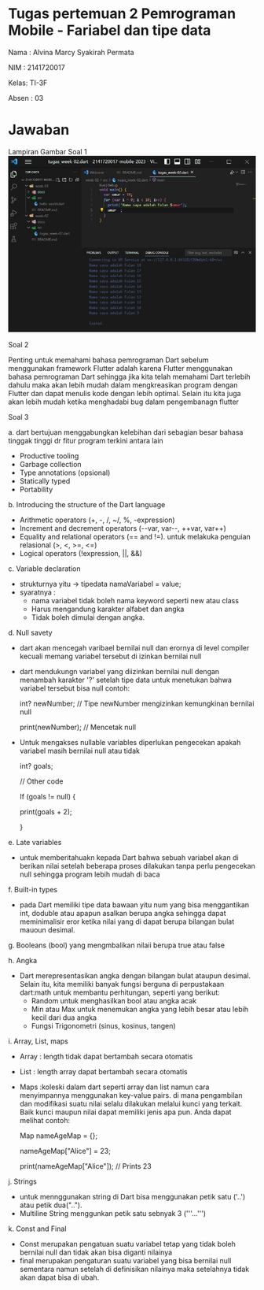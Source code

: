 # Tugas pertemuan 2 Pemrograman Mobile - Fariabel dan tipe data #

Nama : Alvina Marcy Syakirah Permata

NIM : 2141720017

Kelas: TI-3F

Absen : 03

# Jawaban

Lampiran Gambar Soal 1
![Screenshot soal 1](docs/tugas_week-02.jpg)

Soal 2

Penting untuk memahami bahasa pemrograman Dart sebelum menggunakan framework Flutter adalah karena Flutter menggunakan bahasa pemrograman Dart sehingga jika kita telah memahami Dart terlebih dahulu maka akan lebih mudah dalam mengkreasikan program dengan Flutter dan dapat menulis kode dengan lebih optimal. Selain itu kita juga akan lebih mudah ketika menghadabi bug dalam pengembanagn flutter

Soal 3

a. dart bertujuan menggabungkan kelebihan dari sebagian besar bahasa tinggak tinggi dr fitur program terkini antara lain 
- Productive tooling
- Garbage collection
- Type annotations (opsional)
- Statically typed
- Portability

b. Introducing the structure of the Dart language
- Arithmetic operators (+, -, /, ~/, %, -expression)
- Increment and decrement operators (--var, var--, ++var, var++)
- Equality and relational operators (== and !=). untuk melakuka penguian relasional (>, <, >=, <=)
- Logical operators (!expression, ||, &&)

c. Variable declaration
- strukturnya yitu -> tipedata namaVariabel = value;
- syaratnya :
    - nama variabel tidak boleh nama keyword seperti new atau class
    - Harus mengandung karakter alfabet dan angka
    - Tidak boleh dimulai dengan angka.

d. Null savety
- dart akan mencegah varibael bernilai null dan erornya di level compiler kecuali memang variabel tersebut di izinkan bernilai null 
- dart mendukungn variabel yang diizinkan bernilai null dengan menambah karakter '?' setelah tipe data untuk menetukan bahwa variabel tersebut bisa null contoh: 

    int? newNumber; // Tipe newNumber mengizinkan kemungkinan bernilai null

    print(newNumber); // Mencetak null 

- Untuk mengakses nullable variables diperlukan pengecekan apakah variabel masih bernilai null atau tidak

    int? goals;

    // Other code

    If (goals != null) {

    print(goals + 2);

    }  

e. Late variables
- untuk memberitahuakn kepada Dart bahwa sebuah variabel akan di berikan nilai setelah beberapa proses dilakukan tanpa perlu pengecekan  null sehingga program lebih mudah di baca

f. Built-in types
- pada Dart memiliki tipe data bawaan yitu num yang bisa menggantikan int, doduble atau apapun asalkan berupa angka sehingga dapat meminimalisir eror ketika nilai yang di dapat berupa bilangan bulat mauoun desimal.

g. Booleans (bool) yang mengmbalikan nilaii berupa true atau false

h. Angka 
- Dart merepresentasikan angka dengan bilangan bulat ataupun desimal. Selain itu, kita memiliki banyak fungsi berguna di perpustakaan dart:math untuk membantu perhitungan, seperti yang berikut:
    - Random untuk menghasilkan bool atau angka acak
    - Min atau Max untuk menemukan angka yang lebih besar atau lebih kecil dari dua angka
    - Fungsi Trigonometri (sinus, kosinus, tangen)

i. Array, List, maps
- Array : length tidak dapat bertambah secara otomatis
- List : length array dapat bertambah secara otomatis
- Maps :koleski dalam dart seperti array dan list namun cara menyimpannya menggunakan key-value pairs. di mana pengambilan dan modifikasi suatu nilai selalu dilakukan melalui kunci yang terkait. Baik kunci maupun nilai dapat memiliki jenis apa pun. Anda dapat melihat contoh: 

    Map nameAgeMap = {};
    
    nameAgeMap["Alice"] = 23;

    print(nameAgeMap["Alice"]); // Prints 23

j. Strings
- untuk mennggunakan string di Dart bisa menggunakan petik satu ('..') atau petik dua(".."). 
- Multiline String menggunkan petik satu sebnyak 3 ('''...''')

k. Const and Final 
- Const merupakan pengatuan suatu variabel tetap yang tidak boleh bernilai null dan tidak akan bisa diganti nilainya
- final merupakan pengaturan suatu variabel yang bisa bernilai null sementara namun setelah di definisikan nilainya maka setelahnya tidak akan dapat bisa di ubah.